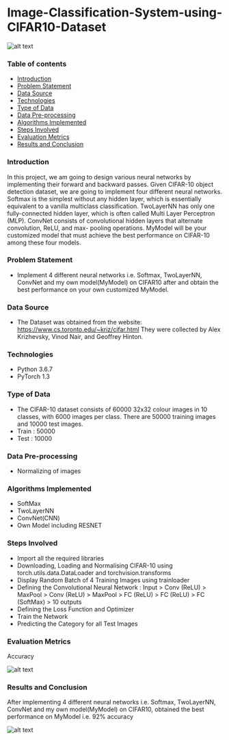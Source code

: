 # Image-Classification-System-using-CIFAR10-Dataset

![alt text](cifar10.PNG)

### Table of contents
* [Introduction](#introduction)
* [Problem Statement](#problem-statement)
* [Data Source](#data-source)
* [Technologies](#technologies)
* [Type of Data](#type-of-data)
* [Data Pre-processing](#data-pre-processing)
* [Algorithms Implemented](#algorithms-implemented)
* [Steps Involved](#steps-involved)
* [Evaluation Metrics](#evaluation-metrics)
* [Results and Conclusion](#results-and-conclusion)

### Introduction
In this project, we am going to design various neural networks by implementing their forward and backward passes. Given CIFAR-10 object detection dataset, we are going to implement four different neural networks. Softmax is the simplest without any hidden layer, which is essentially equivalent to a vanilla multiclass classification. TwoLayerNN has only one fully-connected hidden layer, which is often called Multi Layer Perceptron (MLP). ConvNet consists of convolutional hidden layers that alternate convolution, ReLU, and max- pooling operations. MyModel will be your customized model that must achieve the best performance on CIFAR-10 among these four models.

### Problem Statement
* Implement 4 different neural networks i.e. Softmax, TwoLayerNN, ConvNet and my own model(MyModel) on CIFAR10 after and obtain the best performance on your own customized      MyModel.

### Data Source
* The Dataset was obtained from the website: https://www.cs.toronto.edu/~kriz/cifar.html
  They were collected by Alex Krizhevsky, Vinod Nair, and Geoffrey Hinton.

### Technologies
* Python 3.6.7
* PyTorch 1.3

### Type of Data
* The CIFAR-10 dataset consists of 60000 32x32 colour images in 10 classes, with 6000 images per class. There are 50000 training images and 10000 test images.
* Train : 50000
* Test  : 10000

### Data Pre-processing
* Normalizing of images

### Algorithms Implemented
* SoftMax
* TwoLayerNN
* ConvNet(CNN)
* Own Model including RESNET

### Steps Involved

* Import all the required libraries
* Downloading, Loading and Normalising CIFAR-10 using torch.utils.data.DataLoader and torchvision.transforms
* Display Random Batch of 4 Training Images using trainloader
* Defining the Convolutional Neural Network :  Input > Conv (ReLU) > MaxPool > Conv (ReLU) > MaxPool > FC (ReLU) > FC (ReLU) > FC (SoftMax) > 10 outputs
* Defining the Loss Function and Optimizer
* Train the Network
* Predicting the Category for all Test Images

### Evaluation Metrics  
Accuracy

![alt text](acc.PNG)

### Results and Conclusion
After implementing 4 different neural networks i.e. Softmax, TwoLayerNN, ConvNet and my own model(MyModel) on CIFAR10, obtained the best performance on MyModel i.e. 92% accuracy

![alt text](logv.PNG)
